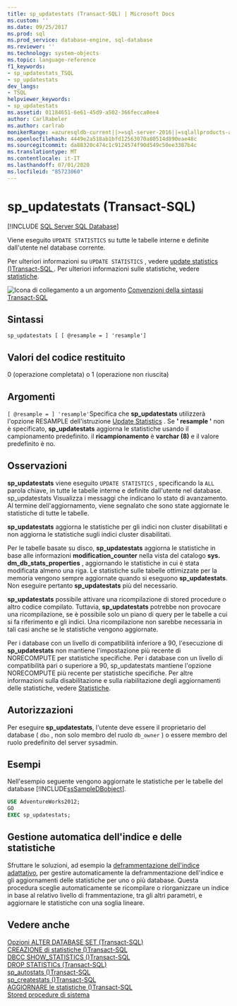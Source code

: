 ```yaml
---
title: sp_updatestats (Transact-SQL) | Microsoft Docs
ms.custom: ''
ms.date: 09/25/2017
ms.prod: sql
ms.prod_service: database-engine, sql-database
ms.reviewer: ''
ms.technology: system-objects
ms.topic: language-reference
f1_keywords:
- sp_updatestats_TSQL
- sp_updatestats
dev_langs:
- TSQL
helpviewer_keywords:
- sp_updatestats
ms.assetid: 01184651-6e61-45d9-a502-366fecca0ee4
author: CarlRabeler
ms.author: carlrab
monikerRange: =azuresqldb-current||>=sql-server-2016||=sqlallproducts-allversions||>=sql-server-linux-2017||=azuresqldb-mi-current
ms.openlocfilehash: 4449e2a518ab1bfd12563070a80514d890eae48c
ms.sourcegitcommit: da88320c474c1c9124574f90d549c50ee3387b4c
ms.translationtype: MT
ms.contentlocale: it-IT
ms.lasthandoff: 07/01/2020
ms.locfileid: "85723060"
---
```

# <a name="sp_updatestats-transact-sql"></a>sp_updatestats (Transact-SQL)
[!INCLUDE [SQL Server SQL Database](../../includes/applies-to-version/sql-asdb.md)]

Viene eseguito `UPDATE STATISTICS` su tutte le tabelle interne e definite dall'utente nel database corrente.  
  
Per ulteriori informazioni su `UPDATE STATISTICS` , vedere [update statistics &#40;&#41;Transact-SQL ](../../t-sql/statements/update-statistics-transact-sql.md). Per ulteriori informazioni sulle statistiche, vedere [statistiche](../../relational-databases/statistics/statistics.md).  
    
 ![Icona di collegamento a un argomento](../../database-engine/configure-windows/media/topic-link.gif "Icona di collegamento a un argomento") [Convenzioni della sintassi Transact-SQL](../../t-sql/language-elements/transact-sql-syntax-conventions-transact-sql.md)  
  
## <a name="syntax"></a>Sintassi  
  
```  
sp_updatestats [ [ @resample = ] 'resample']  
```  
  
## <a name="return-code-values"></a>Valori del codice restituito  
 0 (operazione completata) o 1 (operazione non riuscita)  
  
## <a name="arguments"></a>Argomenti  
`[ @resample = ] 'resample'`Specifica che **sp_updatestats** utilizzerà l'opzione RESAMPLE dell'istruzione [Update Statistics](../../t-sql/statements/update-statistics-transact-sql.md) . Se **' resample '** non è specificato, **sp_updatestats** aggiorna le statistiche usando il campionamento predefinito. il **ricampionamento** è **varchar (8)** e il valore predefinito è no.  
  
## <a name="remarks"></a>Osservazioni  
 **sp_updatestats** viene eseguito `UPDATE STATISTICS` , specificando la `ALL` parola chiave, in tutte le tabelle interne e definite dall'utente nel database. sp_updatestats Visualizza i messaggi che indicano lo stato di avanzamento. Al termine dell'aggiornamento, viene segnalato che sono state aggiornate le statistiche di tutte le tabelle.  
  
**sp_updatestats** aggiorna le statistiche per gli indici non cluster disabilitati e non aggiorna le statistiche sugli indici cluster disabilitati.  
  
Per le tabelle basate su disco, **sp_updatestats** aggiorna le statistiche in base alle informazioni **modification_counter** nella vista del catalogo **sys. dm_db_stats_properties** , aggiornando le statistiche in cui è stata modificata almeno una riga. Le statistiche sulle tabelle ottimizzate per la memoria vengono sempre aggiornate quando si eseguono **sp_updatestats**. Non eseguire pertanto **sp_updatestats** più del necessario.  
  
**sp_updatestats** possibile attivare una ricompilazione di stored procedure o altro codice compilato. Tuttavia, **sp_updatestats** potrebbe non provocare una ricompilazione, se è possibile solo un piano di query per le tabelle a cui si fa riferimento e gli indici. Una ricompilazione non sarebbe necessaria in tali casi anche se le statistiche vengono aggiornate.  
  
Per i database con un livello di compatibilità inferiore a 90, l'esecuzione di **sp_updatestats** non mantiene l'impostazione più recente di NORECOMPUTE per statistiche specifiche. Per i database con un livello di compatibilità pari o superiore a 90, sp_updatestats mantiene l'opzione NORECOMPUTE più recente per statistiche specifiche. Per altre informazioni sulla disabilitazione e sulla riabilitazione degli aggiornamenti delle statistiche, vedere [Statistiche](../../relational-databases/statistics/statistics.md).  
  
## <a name="permissions"></a>Autorizzazioni  

Per eseguire **sp_updatestats**, l'utente deve essere il proprietario del database ( `dbo` , non solo membro del ruolo `db_owner` ) o essere membro del ruolo predefinito del server sysadmin.

## <a name="examples"></a>Esempi  
Nell'esempio seguente vengono aggiornate le statistiche per le tabelle del database [!INCLUDE[ssSampleDBobject](../../includes/sssampledbobject-md.md)].  
  
```sql  
USE AdventureWorks2012;  
GO  
EXEC sp_updatestats;   
```  

## <a name="automatic-index-and-statistics-management"></a>Gestione automatica dell'indice e delle statistiche
Sfruttare le soluzioni, ad esempio la [deframmentazione dell'indice adattativo](https://github.com/Microsoft/tigertoolbox/tree/master/AdaptiveIndexDefrag), per gestire automaticamente la deframmentazione dell'indice e gli aggiornamenti delle statistiche per uno o più database. Questa procedura sceglie automaticamente se ricompilare o riorganizzare un indice in base al relativo livello di frammentazione, tra gli altri parametri, e aggiornare le statistiche con una soglia lineare.

## <a name="see-also"></a>Vedere anche  
 [Opzioni ALTER DATABASE SET &#40;Transact-SQL&#41;](../../t-sql/statements/alter-database-transact-sql-set-options.md)   
 [CREAZIONE di statistiche &#40;&#41;Transact-SQL](../../t-sql/statements/create-statistics-transact-sql.md)   
 [DBCC SHOW_STATISTICS &#40;&#41;Transact-SQL](../../t-sql/database-console-commands/dbcc-show-statistics-transact-sql.md)   
 [DROP STATISTICs &#40;Transact-SQL&#41;](../../t-sql/statements/drop-statistics-transact-sql.md)   
 [sp_autostats &#40;&#41;Transact-SQL](../../relational-databases/system-stored-procedures/sp-autostats-transact-sql.md)   
 [sp_createstats &#40;&#41;Transact-SQL](../../relational-databases/system-stored-procedures/sp-createstats-transact-sql.md)   
 [AGGIORNARE le statistiche &#40;&#41;Transact-SQL](../../t-sql/statements/update-statistics-transact-sql.md)   
 [Stored procedure di sistema](../../relational-databases/system-stored-procedures/system-stored-procedures-transact-sql.md)  
 
